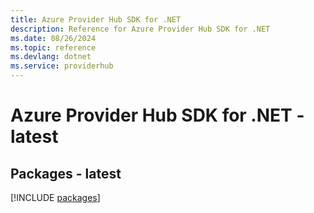 ```yaml
---
title: Azure Provider Hub SDK for .NET
description: Reference for Azure Provider Hub SDK for .NET
ms.date: 08/26/2024
ms.topic: reference
ms.devlang: dotnet
ms.service: providerhub
---
```

# Azure Provider Hub SDK for .NET - latest
## Packages - latest
[!INCLUDE [packages](provider-hub-index.md)]